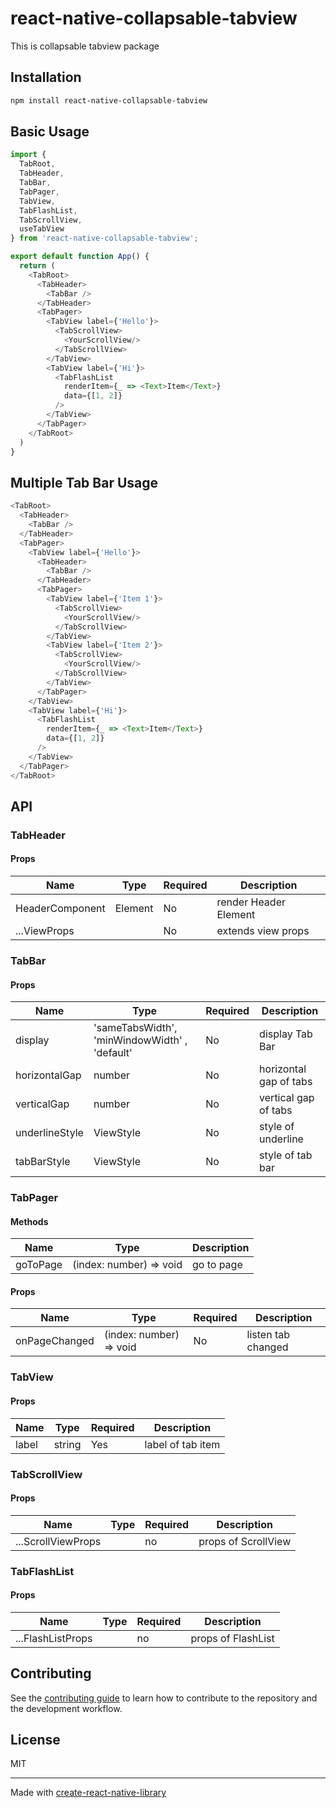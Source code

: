 # react-native-collapsable-tabview

This is collapsable tabview package

## Installation

```sh
npm install react-native-collapsable-tabview
```

## Basic Usage

```js
import {
  TabRoot,
  TabHeader,
  TabBar,
  TabPager,
  TabView,
  TabFlashList,
  TabScrollView,
  useTabView
} from 'react-native-collapsable-tabview';

export default function App() {
  return (
    <TabRoot>
      <TabHeader>
        <TabBar />
      </TabHeader>
      <TabPager>
        <TabView label={'Hello'}>
          <TabScrollView>
            <YourScrollView/>
          </TabScrollView>
        </TabView>
        <TabView label={'Hi'}>
          <TabFlashList
            renderItem={_ => <Text>Item</Text>}
            data={[1, 2]}
          />
        </TabView>
      </TabPager>
    </TabRoot>
  )
}
```
## Multiple Tab Bar Usage
```js
<TabRoot>
  <TabHeader>
    <TabBar />
  </TabHeader>
  <TabPager>
    <TabView label={'Hello'}>
      <TabHeader>
        <TabBar />
      </TabHeader>
      <TabPager>
        <TabView label={'Item 1'}>
          <TabScrollView>
            <YourScrollView/>
          </TabScrollView>
        </TabView>
        <TabView label={'Item 2'}>
          <TabScrollView>
            <YourScrollView/>
          </TabScrollView>
        </TabView>
      </TabPager>
    </TabView>
    <TabView label={'Hi'}>
      <TabFlashList
        renderItem={_ => <Text>Item</Text>}
        data={[1, 2]}
      />
    </TabView>
  </TabPager>
</TabRoot>
```


## API

### TabHeader
#### Props
Name            | Type     | Required | Description           |
--------------- |----------|----------|-----------------------|
HeaderComponent | Element  | No       | render Header Element |
...ViewProps    |          | No       | extends view props    |

### TabBar
#### Props
Name            | Type                                          | Required | Description            |
--------------- |-----------------------------------------------|----------|------------------------|
display         | 'sameTabsWidth', 'minWindowWidth' , 'default' | No       | display Tab Bar        |
horizontalGap   | number                                        | No       | horizontal gap of tabs |
verticalGap     | number                                        | No       | vertical gap of tabs   |
underlineStyle  | ViewStyle                                     | No       | style of underline     |
tabBarStyle     | ViewStyle                                     | No       | style of tab bar       |

### TabPager
#### Methods
Name            | Type                      | Description |
--------------- |---------------------------|-------------|
goToPage         | (index: number) => void  | go to page  |

#### Props
Name            | Type                     | Required | Description        |
--------------- |--------------------------|----------|--------------------|
onPageChanged   |  (index: number) => void | No       | listen tab changed |

### TabView
#### Props
Name            | Type   | Required | Description       |
--------------- |--------|----------|-------------------|
label   | string | Yes      | label of tab item |


### TabScrollView
#### Props
Name            | Type   | Required | Description         |
--------------- |--------|----------|---------------------|
...ScrollViewProps   |  | no        | props of ScrollView |

### TabFlashList
#### Props
Name            | Type   | Required | Description         |
--------------- |--------|----------|---------------------|
...FlashListProps   |  | no        | props of FlashList |


## Contributing

See the [contributing guide](CONTRIBUTING.md) to learn how to contribute to the repository and the development workflow.

## License

MIT

---

Made with [create-react-native-library](https://github.com/callstack/react-native-builder-bob)

